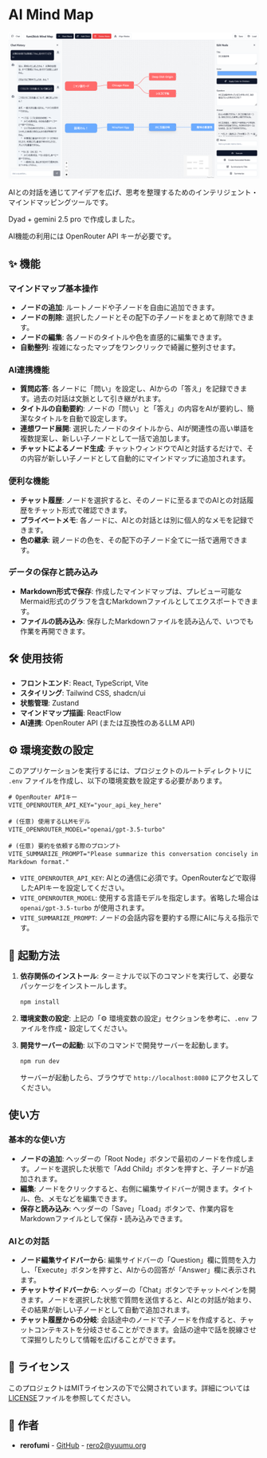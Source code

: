 # AI Mind Map

![Screenshot](doc/Screenshot_fm-mindmap_20250628.png)

AIとの対話を通じてアイデアを広げ、思考を整理するためのインテリジェント・マインドマッピングツールです。

Dyad + gemini 2.5 pro で作成しました。

AI機能の利用には OpenRouter API キーが必要です。

## ✨ 機能

### マインドマップ基本操作
- **ノードの追加**: ルートノードや子ノードを自由に追加できます。
- **ノードの削除**: 選択したノードとその配下の子ノードをまとめて削除できます。
- **ノードの編集**: 各ノードのタイトルや色を直感的に編集できます。
- **自動整列**: 複雑になったマップをワンクリックで綺麗に整列させます。

### AI連携機能
- **質問応答**: 各ノードに「問い」を設定し、AIからの「答え」を記録できます。過去の対話は文脈として引き継がれます。
- **タイトルの自動要約**: ノードの「問い」と「答え」の内容をAIが要約し、簡潔なタイトルを自動で設定します。
- **連想ワード展開**: 選択したノードのタイトルから、AIが関連性の高い単語を複数提案し、新しい子ノードとして一括で追加します。
- **チャットによるノード生成**: チャットウィンドウでAIと対話するだけで、その内容が新しい子ノードとして自動的にマインドマップに追加されます。

### 便利な機能
- **チャット履歴**: ノードを選択すると、そのノードに至るまでのAIとの対話履歴をチャット形式で確認できます。
- **プライベートメモ**: 各ノードに、AIとの対話とは別に個人的なメモを記録できます。
- **色の継承**: 親ノードの色を、その配下の子ノード全てに一括で適用できます。

### データの保存と読み込み
- **Markdown形式で保存**: 作成したマインドマップは、プレビュー可能なMermaid形式のグラフを含むMarkdownファイルとしてエクスポートできます。
- **ファイルの読み込み**: 保存したMarkdownファイルを読み込んで、いつでも作業を再開できます。

## 🛠️ 使用技術
- **フロントエンド**: React, TypeScript, Vite
- **スタイリング**: Tailwind CSS, shadcn/ui
- **状態管理**: Zustand
- **マインドマップ描画**: ReactFlow
- **AI連携**: OpenRouter API (または互換性のあるLLM API)

## ⚙️ 環境変数の設定

このアプリケーションを実行するには、プロジェクトのルートディレクトリに `.env` ファイルを作成し、以下の環境変数を設定する必要があります。

```.env
# OpenRouter APIキー
VITE_OPENROUTER_API_KEY="your_api_key_here"

# (任意) 使用するLLMモデル
VITE_OPENROUTER_MODEL="openai/gpt-3.5-turbo"

# (任意) 要約を依頼する際のプロンプト
VITE_SUMMARIZE_PROMPT="Please summarize this conversation concisely in Markdown format."
```

- `VITE_OPENROUTER_API_KEY`: AIとの通信に必須です。OpenRouterなどで取得したAPIキーを設定してください。
- `VITE_OPENROUTER_MODEL`: 使用する言語モデルを指定します。省略した場合は `openai/gpt-3.5-turbo` が使用されます。
- `VITE_SUMMARIZE_PROMPT`: ノードの会話内容を要約する際にAIに与える指示です。

## 🚀 起動方法

1.  **依存関係のインストール**:
    ターミナルで以下のコマンドを実行して、必要なパッケージをインストールします。
    ```bash
    npm install
    ```

2.  **環境変数の設定**:
    上記の「⚙️ 環境変数の設定」セクションを参考に、`.env` ファイルを作成・設定してください。

3.  **開発サーバーの起動**:
    以下のコマンドで開発サーバーを起動します。
    ```bash
    npm run dev
    ```
    サーバーが起動したら、ブラウザで `http://localhost:8080` にアクセスしてください。

## 使い方

### 基本的な使い方
- **ノードの追加**: ヘッダーの「Root Node」ボタンで最初のノードを作成します。ノードを選択した状態で「Add Child」ボタンを押すと、子ノードが追加されます。
- **編集**: ノードをクリックすると、右側に編集サイドバーが開きます。タイトル、色、メモなどを編集できます。
- **保存と読み込み**: ヘッダーの「Save」「Load」ボタンで、作業内容をMarkdownファイルとして保存・読み込みできます。

### AIとの対話
- **ノード編集サイドバーから**: 編集サイドバーの「Question」欄に質問を入力し、「Execute」ボタンを押すと、AIからの回答が「Answer」欄に表示されます。
- **チャットサイドバーから**: ヘッダーの「Chat」ボタンでチャットペインを開きます。ノードを選択した状態で質問を送信すると、AIとの対話が始まり、その結果が新しい子ノードとして自動で追加されます。
- **チャット履歴からの分岐**: 会話途中のノードで子ノードを作成すると、チャットコンテキストを分岐させることができます。会話の途中で話を脱線させて深掘りしたりして情報を広げることができます。


## 📄 ライセンス

このプロジェクトはMITライセンスの下で公開されています。詳細については[LICENSE](LICENSE)ファイルを参照してください。

## 👤 作者

- **rerofumi** - [GitHub](https://github.com/rerofumi) - rero2@yuumu.org

